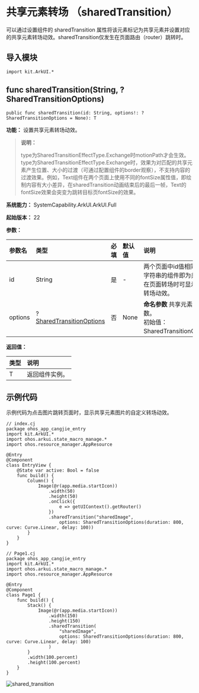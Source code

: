 # 共享元素转场 （sharedTransition）

可以通过设置组件的 sharedTransition 属性将该元素标记为共享元素并设置对应的共享元素转场动效。sharedTransition仅发生在页面路由（router）跳转时。

## 导入模块

```cangjie
import kit.ArkUI.*
```

## func sharedTransition(String, ?SharedTransitionOptions)

```cangjie
public func sharedTransition(id: String, options!: ?SharedTransitionOptions = None): T
```

**功能：** 设置共享元素转场动效。

> **说明：**
>
> type为SharedTransitionEffectType.Exchange时motionPath才会生效。type为SharedTransitionEffectType.Exchange时，效果为对匹配的共享元素产生位置、大小的过渡（可通过配置组件的border观察），不支持内容的过渡效果。例如，Text组件在两个页面上使用不同的fontSize属性值，即绘制内容有大小差异，在sharedTransition动画结束后的最后一帧，Text的fontSize效果会突变为跳转目标页fontSize的效果。

**系统能力：** SystemCapability.ArkUI.ArkUI.Full

**起始版本：** 22

**参数：**

|参数名|类型|必填|默认值|说明|
|:---|:---|:---|:---|:---|
|id|String|是|-|两个页面中id值相同且不为空字符串的组件即为共享元素，在页面转场时可显示共享元素转场动效。|
|options|?[SharedTransitionOptions](#class-sharedtransitionoptions)|否|None|**命名参数** 共享元素转场动画参数。<br>初始值：SharedTransitionOptions()。|

**返回值：**

|类型|说明|
|:----|:----|
|T|返回组件实例。|

## 示例代码

示例代码为点击图片跳转页面时，显示共享元素图片的自定义转场动效。

<!-- run -->

```cangjie
// index.cj
package ohos_app_cangjie_entry
import kit.ArkUI.*
import ohos.arkui.state_macro_manage.*
import ohos.resource_manager.AppResource

@Entry
@Component
class EntryView {
    @State var active: Bool = false
    func build() {
        Column() {
            Image(@r(app.media.startIcon))
                .width(50)
                .height(50)
                .onClick({
                    e => getUIContext().getRouter()
                })
                .sharedTransition("sharedImage",
                    options: SharedTransitionOptions(duration: 800, curve: Curve.Linear, delay: 100))
        }
    }
}
```

<!-- run -->

```cangjie
// Page1.cj
package ohos_app_cangjie_entry
import kit.ArkUI.*
import ohos.arkui.state_macro_manage.*
import ohos.resource_manager.AppResource

@Entry
@Component
class Page1 {
    func build() {
        Stack() {
            Image(@r(app.media.startIcon))
                .width(150)
                .height(150)
                .sharedTransition(
                    "sharedImage",
                    options: SharedTransitionOptions(duration: 800, curve: Curve.Linear, delay: 100)
                )
        }
        .width(100.percent)
        .height(100.percent)
    }
}
```

![shared_transition](figures/sharedtransition.gif)